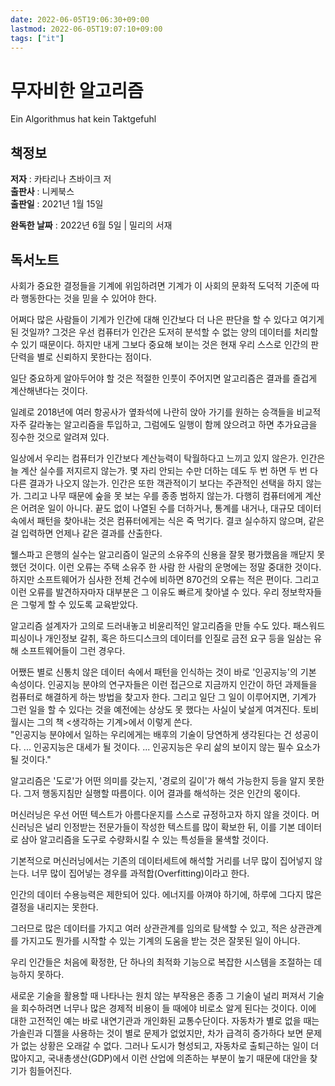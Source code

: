 ```yaml
---
date: 2022-06-05T19:06:30+09:00
lastmod: 2022-06-05T19:07:10+09:00
tags: ["it"]
---
```


# 무자비한 알고리즘

Ein Algorithmus hat kein Taktgefuhl

## 책정보

**저자** : 카타리나 츠바이크 저  
**출판사** : 니케북스  
**출판일** : 2021년 1월 15일

**완독한 날짜** : 2022년 6월 5일 | 밀리의 서재

## 독서노트

사회가 중요한 결정들을 기계에 위임하려면 기계가 이 사회의 문화적 도덕적 기준에 따라 행동한다는 것을 믿을 수 있어야 한다.

어쩌다 많은 사람들이 기계가 인간에 대해 인간보다 더 나은 판단을 할 수 있다고 여기게 된 것일까? 그것은 우선 컴퓨터가 인간은 도저히 분석할 수 없는 양의 데이터를 처리할 수 있기 때문이다. 하지만 내게 그보다 중요해 보이는 것은 현재 우리 스스로 인간의 판단력을 별로 신뢰하지 못한다는 점이다.

일단 중요하게 알아두어야 할 것은 적절한 인풋이 주어지면 알고리즘은 결과를 즐겁게 계산해낸다는 것이다.

일례로 2018년에 여러 항공사가 옆좌석에 나란히 앉아 가기를 원하는 승객들을 비교적 자주 갈라놓는 알고리즘을 투입하고, 그럼에도 일행이 함께 앉으려고 하면 추가요금을 징수한 것으로 알려져 있다.

일상에서 우리는 컴퓨터가 인간보다 계산능력이 탁월하다고 느끼고 있지 않은가. 인간은 늘 계산 실수를 저지르지 않는가. 몇 자리 안되는 수만 더하는 데도 두 번 하면 두 번 다 다른 결과가 나오지 않는가. 인간은 또한 객관적이기 보다는 주관적인 선택을 하지 않는가. 그리고 나무 때문에 숲을 못 보는 우를 종종 범하지 않는가. 다행히 컴퓨터에게 계산은 어려운 일이 아니다. 끝도 없이 나열된 수를 더하거나, 통계를 내거나, 대규모 데이터 속에서 패턴을 찾아내는 것은 컴퓨터에게는 식은 죽 먹기다. 결코 실수하지 않으며, 같은 걸 입력하면 언제나 같은 결과를 산출한다.

웰스파고 은행의 실수는 알고리즘이 일군의 소유주의 신용을 잘못 평가했음을 깨닫지 못했던 것이다. 이런 오류는 주택 소유주 한 사람 한 사람의 운명에는 정말 중대한 것이다. 하지만 소프트웨어가 심사한 전체 건수에 비하면 870건의 오류는 적은 편이다. 그리고 이런 오류를 발견하자마자 대부분은 그 이유도 빠르게 찾아낼 수 있다. 우리 정보학자들은 그렇게 할 수 있도록 교육받았다.

알고리즘 설계자가 고의로 드러내놓고 비윤리적인 알고리즘을 만들 수도 있다. 패스워드 피싱이나 개인정보 갈취, 혹은 하드디스크의 데이터를 인질로 금전 요구 등을 일삼는 유해 소프트웨어들이 그런 경우다.

어쨌든 별로 신통치 않은 데이터 속에서 패턴을 인식하는 것이 바로 '인공지능'의 기본 속성이다. 인공지능 분야의 연구자들은 이런 접근으로 지금까지 인간이 하던 과제들을 컴퓨터로 해결하게 하는 방법을 찾고자 한다. 그리고 일단 그 일이 이루어지면, 기계가 그런 일을 할 수 있다는 것을 예전에는 상상도 못 했다는 사실이 낯설게 여겨진다. 토비 월시는 그의 책 <생각하는 기계>에서 이렇게 쓴다.  
"인공지능 분야에서 일하는 우리에게는 배후의 기술이 당연하게 생각된다는 건 성공이다. ... 인공지능은 대세가 될 것이다. ... 인공지능은 우리 삶의 보이지 않는 필수 요소가 될 것이다."

알고리즘은 '도로'가 어떤 의미를 갖는지, '경로의 길이'가 해석 가능한지 등을 알지 못한다. 그저 행동지침만 실행할 따름이다. 이어 결과를 해석하는 것은 인간의 몫이다.

머신러닝은 우선 어떤 텍스트가 아름다운지를 스스로 규정하고자 하지 않을 것이다. 머신러닝은 널리 인정받는 전문가들이 작성한 텍스트를 많이 확보한 뒤, 이를 기본 데이터로 삼아 알고리즘을 도구로 수량화시킬 수 있는 특성들을 물색할 것이다.

기본적으로 머신러닝에서는 기존의 데이터세트에 해석할 거리를 너무 많이 집어넣지 않는다. 너무 많이 집어넣는 경우를 과적합(Overfitting)이라고 한다.

인간의 데이터 수용능력은 제한되어 있다. 에너지를 아껴야 하기에, 하루에 그다지 많은 결정을 내리지는 못한다.

그러므로 많은 데이터를 가지고 여러 상관관계를 임의로 탐색할 수 있고, 적은 상관관계를 가지고도 뭔가를 시작할 수 있는 기계의 도움을 받는 것은 잘못된 일이 아니다.

우리 인간들은 처음에 확정한, 단 하나의 최적화 기능으로 복잡한 시스템을 조절하는 데 능하지 못하다.

새로운 기술을 활용할 때 나타나는 원치 않는 부작용은 종종 그 기술이 널리 퍼져서 기술을 회수하려면 너무나 많은 경제적 비용이 들 때에야 비로소 알게 된다는 것이다. 이에 대한 고전적인 예는 바로 내연기관과 개인화된 교통수단이다. 자동차가 별로 없을 때는 가솔린과 디젤을 사용하는 것이 별로 문제가 없었지만, 차가 급격히 증가하다 보면 문제가 없는 상황은 오래갈 수 없다. 그러나 도시가 형성되고, 자동차로 출퇴근하는 일이 더 많아지고, 국내총생산(GDP)에서 이런 산업에 의존하는 부분이 높기 때문에 대안을 찾기가 힘들어진다.
